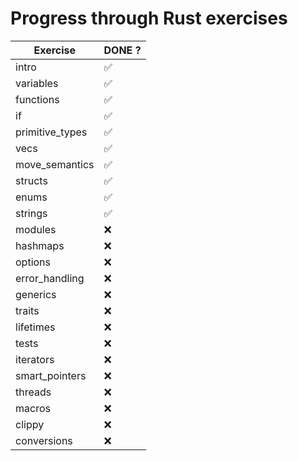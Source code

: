 # Progress through Rust exercises

| Exercise               |  DONE ? |
| ---------------------- | ------- |
| intro                  |   ✅   |
| variables              |   ✅   |
| functions              |   ✅   |
| if                     |   ✅   |
| primitive_types        |   ✅   |
| vecs                   |   ✅   |
| move_semantics         |   ✅   |
| structs                |   ✅   |
| enums                  |   ✅   |
| strings                |   ✅   |
| modules                |   ❌   |
| hashmaps               |   ❌   |
| options                |   ❌   |
| error_handling         |   ❌   |
| generics               |   ❌   |
| traits                 |   ❌   |
| lifetimes              |   ❌   |
| tests                  |   ❌   |
| iterators              |   ❌   |
| smart_pointers         |   ❌   |
| threads                |   ❌   |
| macros                 |   ❌   |
| clippy                 |   ❌   |
| conversions            |   ❌   |